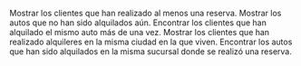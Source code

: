 
Mostrar los clientes que han realizado al menos una reserva.
Mostrar los autos que no han sido alquilados aún.
Encontrar los clientes que han alquilado el mismo auto más de una vez.
Mostrar los clientes que han realizado alquileres en la misma ciudad en la que viven.
Encontrar los autos que han sido alquilados en la misma sucursal donde se realizó una reserva.   
